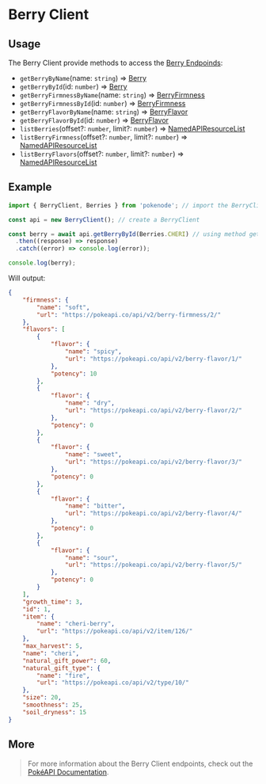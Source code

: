 # Berry Client

## Usage

The Berry Client provide methods to access the [Berry Endpoinds](https://pokeapi.co/docs/v2#berries-section):

- `getBerryByName`(name: `string`) => [Berry](typings/berry-typings?id=berry)
- `getBerryById`(id: `number`) => [Berry](typings/berry-typings?id=berry)
- `getBerryFirmnessByName`(name: `string`) => [BerryFirmness](typings/berry-typings?id=berry-firmness)
- `getBerryFirmnessById`(id: `number`) => [BerryFirmness](typings/berry-typings?id=berry-firmness)
- `getBerryFlavorByName`(name: `string`) => [BerryFlavor](typings/berry-typings?id=berry-flavor)
- `getBerryFlavorById`(id: `number`) => [BerryFlavor](typings/berry-typings?id=berry-flavor)
- `listBerries`(offset?: `number`, limit?: `number`) => [NamedAPIResourceList](typings/common-typings?id=named-api-resource-list)
- `listBerryFirmness`(offset?: `number`, limit?: `number`) => [NamedAPIResourceList](typings/common-typings?id=named-api-resource-list)
- `listBerryFlavors`(offset?: `number`, limit?: `number`) => [NamedAPIResourceList](typings/common-typings?id=named-api-resource-list)

## Example

```js
import { BerryClient, Berries } from 'pokenode'; // import the BerryClient (Berries enum is fully optional)

const api = new BerryClient(); // create a BerryClient

const berry = await api.getBerryById(Berries.CHERI) // using method getBerryById() 
  .then((response) => response)
  .catch((error) => console.log(error));

console.log(berry);
```

Will output:

```json
{
    "firmness": {
        "name": "soft",
        "url": "https://pokeapi.co/api/v2/berry-firmness/2/"
    },
    "flavors": [
        {
            "flavor": {
                "name": "spicy",
                "url": "https://pokeapi.co/api/v2/berry-flavor/1/"
            },
            "potency": 10
        },
        {
            "flavor": {
                "name": "dry",
                "url": "https://pokeapi.co/api/v2/berry-flavor/2/"
            },
            "potency": 0
        },
        {
            "flavor": {
                "name": "sweet",
                "url": "https://pokeapi.co/api/v2/berry-flavor/3/"
            },
            "potency": 0
        },
        {
            "flavor": {
                "name": "bitter",
                "url": "https://pokeapi.co/api/v2/berry-flavor/4/"
            },
            "potency": 0
        },
        {
            "flavor": {
                "name": "sour",
                "url": "https://pokeapi.co/api/v2/berry-flavor/5/"
            },
            "potency": 0
        }
    ],
    "growth_time": 3,
    "id": 1,
    "item": {
        "name": "cheri-berry",
        "url": "https://pokeapi.co/api/v2/item/126/"
    },
    "max_harvest": 5,
    "name": "cheri",
    "natural_gift_power": 60,
    "natural_gift_type": {
        "name": "fire",
        "url": "https://pokeapi.co/api/v2/type/10/"
    },
    "size": 20,
    "smoothness": 25,
    "soil_dryness": 15
}
```

## More

> For more information about the Berry Client endpoints, check out the [PokéAPI Documentation](https://pokeapi.co/docs/v2#berries-section).
